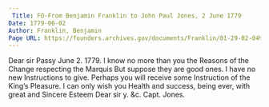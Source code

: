 ```yaml
---
 Title: FO-From Benjamin Franklin to John Paul Jones, 2 June 1779
Date: 1779-06-02
Author: Franklin, Benjamin
Page URL: https://founders.archives.gov/documents/Franklin/01-29-02-0490
---
```


Dear sir
Passy June 2. 1779.
I know no more than you the Reasons of the Change respecting the Marquis But suppose they are good ones. I have no new Instructions to give. Perhaps you will receive some Instruction of the King’s Pleasure. I can only wish you Health and success, being ever, with great and Sincere Esteem Dear sir y. &c.
Capt. Jones.

